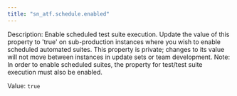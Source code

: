 ```yaml
---
title: "sn_atf.schedule.enabled"
---
```


Description: Enable scheduled test suite execution. Update the value of this property to 'true' on sub-production instances where you wish to enable scheduled automated suites. This property is private; changes to its value will not move between instances in update sets or team development. Note: In order to enable scheduled suites, the property for test/test suite execution must also be enabled.

Value: `true`